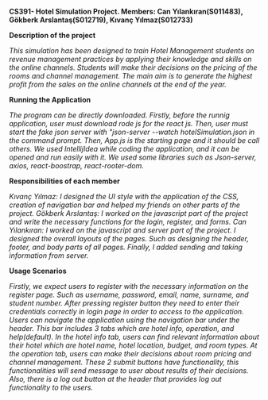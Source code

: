 **CS391- Hotel Simulation Project. Members: Can Yılankıran(S011483), Gökberk Arslantaş(S012719), Kıvanç Yılmaz(S012733)**

**Description of the project** 

*This simulation has been designed to train Hotel Management students on revenue management practices by applying their knowledge and skills on the online channels. Students will make their decisions on the pricing of the rooms and channel management. The main aim is to generate the highest profit from the sales on the online channels at the end of the year.*

**Running the Application**

*The program can be directly downloaded. Firstly, before the runnig application, user must download rode js for the react js. Then, user must start the fake json server with "json-server --watch hotelSimulation.json in the command prompt. Then, App.js is the starting page and it should be call others. We used IntellijIdea while coding the application, and it can be opened and run easily with it. We used some libraries such as Json-server, axios, react-boostrap, react-rooter-dom.*

**Responsibilities of each member**

*Kıvanç Yılmaz: I designed the UI style with the application of the CSS, creation of navigation bar and helped my friends on other parts of the project. Gökberk Arslantaş: I worked on the javascript part of the project and write the necessary functions for the login, register, and forms. Can Yılankıran: I worked on the javascript and server part of the project. I designed the overall layouts of the pages. Such as designing the header, footer, and body parts of all pages. Finally, I added sending and taking information from server.*

**Usage Scenarios**

*Firstly, we expect users to register with the necessary information on the register page. Such as username, password, email, name, surname, and student number. After pressing register button they need to enter their credentials correctly in login page in order to access to the application. Users can navigate the application using the navigation bar under the header. This bar includes 3 tabs which are hotel info, operation, and help(default). In the hotel info tab, users can find relevant information about their hotel which are hotel name, hotel location, budget, and room types. At the operation tab, users can make their decisions about room pricing and channel management. These 2 submit buttons have  functionality, this functionalities will send message to user about results of their decisions.  Also, there is a log out button at the header that provides log out functionality to the users.*
